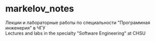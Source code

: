 # markelov_notes
Лекции и лабораторные работы по специальности "Программная инженерия" в ЧГУ  
Lectures and labs in the specialty "Software Engineering" at CHSU
